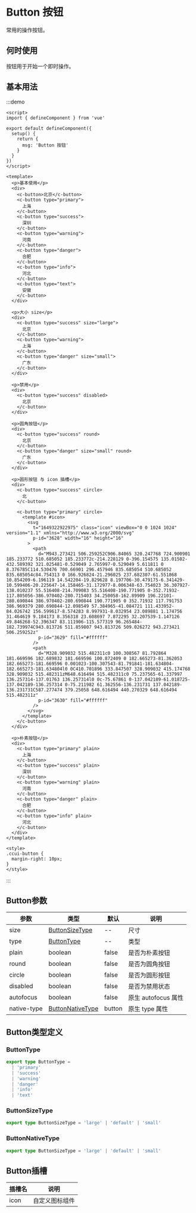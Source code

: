 # Button 按钮

常用的操作按钮。

## 何时使用

按钮用于开始一个即时操作。

## 基本用法

:::demo

```vue
<script>
import { defineComponent } from 'vue'

export default defineComponent({
  setup() {
    return {
      msg: 'Button 按钮'
    }
  }
})
</script>

<template>
  <p>基本使用</p>
  <div>
    <c-button>北京</c-button>
    <c-button type="primary">
      上海
    </c-button>
    <c-button type="success">
      深圳
    </c-button>
    <c-button type="warning">
      河南
    </c-button>
    <c-button type="danger">
      合肥
    </c-button>
    <c-button type="info">
      河北
    </c-button>
    <c-button type="text">
      安徽
    </c-button>
  </div>

  <p>大小 size</p>
  <div>
    <c-button type="success" size="large">
      北京
    </c-button>
    <c-button type="warning">
      上海
    </c-button>
    <c-button type="danger" size="small">
      广东
    </c-button>
  </div>

  <p>禁用</p>
  <div>
    <c-button type="success" disabled>
      北京
    </c-button>
  </div>

  <p>圆角按钮</p>
  <div>
    <c-button type="success" round>
      北京
    </c-button>
    <c-button type="danger" size="small" round>
      广东
    </c-button>
  </div>

  <p>圆形按钮 与 icon 插槽</p>
  <div>
    <c-button type="success" circle>
      北
    </c-button>

    <c-button type="primary" circle>
      <template #icon>
        <svg
          t="1649322922975" class="icon" viewBox="0 0 1024 1024" version="1.1" xmlns="http://www.w3.org/2000/svg"
          p-id="3628" width="16" height="16"
        >
          <path
            d="M943.273421 506.259252C906.84065 320.247768 724.900901 185.233772 510.685052 185.233772c-214.228129 0-396.154575 135.01502-432.589392 321.025481-0.529049 2.765997-0.529049 5.611811 0 8.376785C114.530476 700.66901 296.457946 835.685054 510.685052 835.685054c84.754313 0 166.926824-21.296025 237.682307-61.551868 10.854209-6.196119 14.542204-19.829628 8.197706-30.479175-6.341429-10.599406-20.225647-14.158465-31.172977-8.006348-63.754023 36.307927-138.010237 55.516408-214.709083 55.516408-190.771905 0-352.71932-117.805056-386.970402-280.715403 34.250058-162.89909 196.22101-280.690844 386.970402-280.690844 190.771905 0 352.71932 117.791753 386.969379 280.690844-12.098549 57.384965-41.084721 111.433952-84.026742 156.599617-8.574283 8.997931-8.032954 23.089881 1.174756 31.464619 9.184173 8.356318 23.608697 7.872295 32.207539-1.147126 49.846268-52.396347 83.111906-115.577319 96.265484-182.739974C943.813726 511.859807 943.813726 509.026272 943.273421 506.259252z"
            p-id="3629" fill="#ffffff"
          />
          <path
            d="M328.909032 515.482311c0 100.308567 81.792864 181.669596 182.689832 181.669596 100.872409 0 182.665273-81.362053 182.665273-181.669596 0.001023-100.307543-81.791841-181.634804-182.665273-181.634804l0 0C410.701896 333.847507 328.909032 415.174768 328.909032 515.482311zM648.616494 515.482311c0 75.237565-61.337997 136.257314-137.01763 136.257314l0 0c-75.67861 0-137.042189-61.018725-137.042189-136.257314 0-75.211982 61.362556-136.231731 137.042189-136.231731C587.277474 379.25058 648.616494 440.270329 648.616494 515.482311z"
            p-id="3630" fill="#ffffff"
          />
        </svg>
      </template>
    </c-button>
  </div>

  <p>朴素按钮</p>
  <div>
    <c-button type="primary" plain>
      上海
    </c-button>
    <c-button type="success" plain>
      深圳
    </c-button>
    <c-button type="warning" plain>
      河南
    </c-button>
    <c-button type="danger" plain>
      合肥
    </c-button>
    <c-button type="info" plain>
      河北
    </c-button>
  </div>
</template>

<style>
.ccui-button {
  margin-right: 10px;
}
</style>
```

:::

## Button参数

| 参数        | 类型                                  | 默认   | 说明                |
| ----------- | ------------------------------------- | ------ | ------------------- |
| size        | [ButtonSizeType](#buttonsizetype)     | --     | 尺寸                |
| type        | [ButtonType](#buttontype)             | --     | 类型                |
| plain       | boolean                               | false  | 是否为朴素按钮      |
| round       | boolean                               | false  | 是否为圆角按钮      |
| circle      | boolean                               | false  | 是否为圆形按钮      |
| disabled    | boolean                               | false  | 是否为禁用状态      |
| autofocus   | boolean                               | false  | 原生 autofocus 属性 |
| native-type | [ButtonNativeType](#buttonnativetype) | button | 原生 type 属性      |

## Button类型定义

### ButtonType

```ts
export type ButtonType =
  | 'primary'
  | 'success'
  | 'warning'
  | 'danger'
  | 'info'
  | 'text'
```

### ButtonSizeType

```ts
export type ButtonSizeType = 'large' | 'default' | 'small'
```

### ButtonNativeType

```ts
export type ButtonSizeType = 'large' | 'default' | 'small'
```

## Button插槽

| 插槽名 | 说明           |
| ------ | -------------- |
| icon   | 自定义图标组件 |
